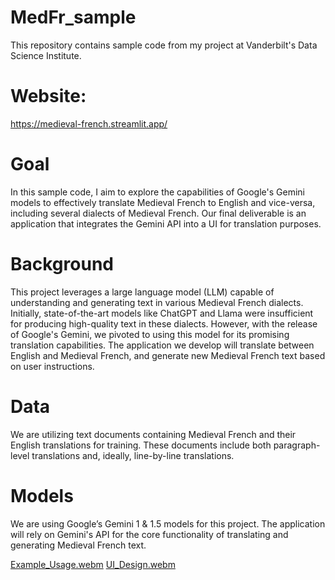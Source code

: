 # MedFr_sample
This repository contains sample code from my project at Vanderbilt's Data Science Institute.

# Website:
https://medieval-french.streamlit.app/

# Goal
In this sample code, I aim to explore the capabilities of Google's Gemini models to effectively translate Medieval French to English and vice-versa, including several dialects of Medieval French. Our final deliverable is an application that integrates the Gemini API into a UI for translation purposes.

# Background
This project leverages a large language model (LLM) capable of understanding and generating text in various Medieval French dialects. Initially, state-of-the-art models like ChatGPT and Llama were insufficient for producing high-quality text in these dialects. However, with the release of Google's Gemini, we pivoted to using this model for its promising translation capabilities. The application we develop will translate between English and Medieval French, and generate new Medieval French text based on user instructions.

# Data
We are utilizing text documents containing Medieval French and their English translations for training. These documents include both paragraph-level translations and, ideally, line-by-line translations.

# Models
We are using Google’s Gemini 1 & 1.5 models for this project. The application will rely on Gemini's API for the core functionality of translating and generating Medieval French text.

[Example_Usage.webm](https://github.com/user-attachments/assets/54c4b897-5dd9-4dd8-8da3-6e72a92689b8)
[UI_Design.webm](https://github.com/user-attachments/assets/8d45ef96-b05d-4028-a497-e2eef63b1af5)
